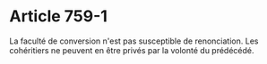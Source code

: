 # Article 759-1

La faculté de conversion n'est pas susceptible de renonciation. Les cohéritiers ne peuvent en être privés par la volonté du prédécédé.

